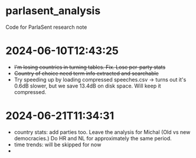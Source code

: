 # parlasent_analysis
Code for ParlaSent research note


# 2024-06-10T12:43:25

* ~~I'm losing countries in turning tables. Fix.  Lose per-party stats~~
* ~~Country of choice need term info extracted and searchable~~
* Try speeding up by loading compressed speeches.csv -> turns out it's 0.6dB slower, but we save 13.4dB on disk space. Will keep it compressed.

# 2024-06-21T11:34:31

* country stats: add parties too. Leave the analysis for Michal (Old vs new democracies.) Do HR and NL for approximately the same period.
* time trends: will be skipped for now
*